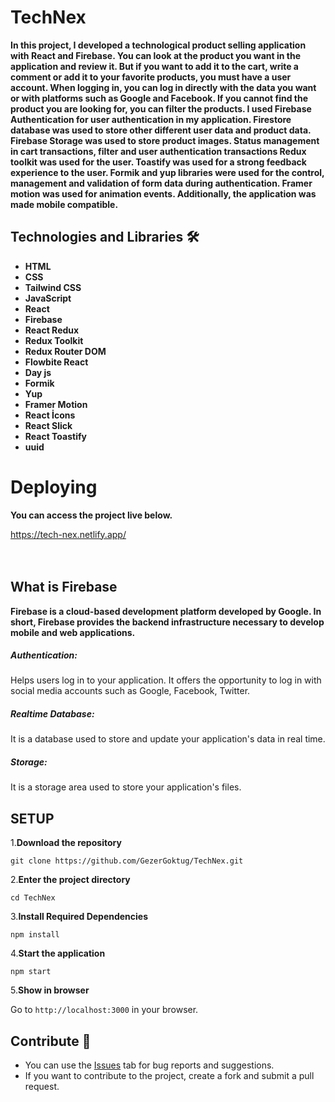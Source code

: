 # TechNex
**<p>In this project, I developed a technological product selling application with React and Firebase. You can look at the product you want in the application and review it. But if you want to add it to the cart, write a comment or add it to your favorite products, you must have a user account. When logging in, you can log in directly with the data you want or with platforms such as Google and Facebook. If you cannot find the product you are looking for, you can filter the products. I used Firebase Authentication for user authentication in my application. Firestore database was used to store other different user data and product data. Firebase Storage was used to store product images. Status management in cart transactions, filter and user authentication transactions Redux toolkit was used for the user. Toastify was used for a strong feedback experience to the user. Formik and yup libraries were used for the control, management and validation of form data during authentication. Framer motion was used for animation events. Additionally, the application was made mobile compatible.</p>**



## Technologies and Libraries 🛠️
<strong><ul>
<li>HTML </li>  
<li>CSS</li>  
<li>Tailwind CSS</li>  
<li>JavaScript</li>  
<li>React</li>  
<li>Firebase</li>  
<li>React Redux</li>  
<li>Redux Toolkit</li>  
<li>Redux Router DOM</li>
<li>Flowbite React</li>
<li>Day js</li>
<li>Formik</li>  
<li>Yup</li>  
<li>Framer Motion</li>
<li>React İcons</li>  
<li>React Slick</li>  
<li>React Toastify</li>  
<li>uuid</li>   
</ul></strong>




# Deploying

**<p>You can access the project live below.</p>**

<a href="https://tech-nex.netlify.app/">https://tech-nex.netlify.app/</a>
<br>
<br>
<br>





## What is Firebase

**<p>Firebase is a cloud-based development platform developed by Google. In short, Firebase provides the backend infrastructure necessary to develop mobile and web applications.</p>**


 <h5>Authentication:</h5> 
Helps users log in to your application. It offers the opportunity to log in with social media accounts such as Google, Facebook, Twitter.


 <h5>Realtime Database:</h5> 
It is a database used to store and update your application's data in real time.

<h5>Storage: </h5> 
It is a storage area used to store your application's files.






















## SETUP

1.**Download the repository**

```
git clone https://github.com/GezerGoktug/TechNex.git
```

2.**Enter the project directory**

```
cd TechNex
```

3.**Install Required Dependencies**

```
npm install
```

4.**Start the application**

```
npm start
```

5.**Show in browser**

Go to `http://localhost:3000` in your browser.




## Contribute 🤝

- You can use the [Issues](https://github.com/GezerGoktug/TechNex) tab for bug reports and suggestions.
- If you want to contribute to the project, create a fork and submit a pull request.
